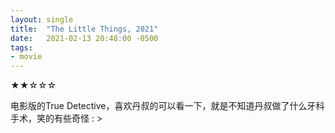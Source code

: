```yaml
---
layout: single
title:  "The Little Things, 2021"
date:   2021-02-13 20:48:00 -0500
tags:
- movie
---
```

★★☆☆☆

电影版的True Detective，喜欢丹叔的可以看一下，就是不知道丹叔做了什么牙科手术，笑的有些奇怪 : >